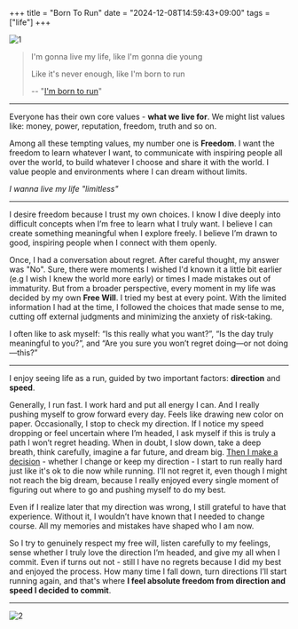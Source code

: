 +++
title = "Born To Run"
date = "2024-12-08T14:59:43+09:00"
tags = ["life"]
+++

![1](/images/what-we-live-for.png)

>
> I'm gonna live my life, like I'm gonna die young
>
> Like it's never enough, like I'm born to run
>
>-- "[I'm born to run](https://open.spotify.com/track/6zDs6zI94L761vd0cVScTT?si=697c6f6657f045f0)"

---

Everyone has their own core values - **what we live for**. We might list values like: money, power, reputation, freedom, truth and so on.

Among all these tempting values, my number one is **Freedom**. I want the freedom to learn whatever I want, to communicate with inspiring people all over the world, to build whatever I choose and share it with the world. I value people and environments where I can dream without limits.

*I wanna live my life "limitless"*

---

I desire freedom because I trust my own choices. I know I dive deeply into difficult concepts when I’m free to learn what I truly want. I believe I can create something meaningful when I explore freely. I believe I’m drawn to good, inspiring people when I connect with them openly.

Once, I had a conversation about regret. After careful thought, my answer was "No". Sure, there were moments I wished I'd known it a little bit earlier (e.g I wish I knew the world more early) or times I made mistakes out of immaturity. But from a broader perspective, every moment in my life was decided by my own **Free Will**. I tried my best at every point. With the limited information I had at the time, I followed the choices that made sense to me, cutting off external judgments and minimizing the anxiety of risk-taking.

I often like to ask myself: “Is this really what you want?”, “Is the day truly meaningful to you?”, and “Are you sure you won’t regret doing—or not doing—this?”

----

I enjoy seeing life as a run, guided by two important factors: **direction** and **speed**.

Generally, I run fast. I work hard and put all energy I can. And I really pushing myself to grow forward every day. Feels like drawing new color on paper.  Occasionally, I stop to check my direction. If I notice my speed dropping or feel uncertain where I’m headed, I ask myself if this is truly a path I won’t regret heading. When in doubt, I slow down, take a deep breath, think carefully, imagine a far future, and dream big. [Then I make a decision](https://www.piapark.me/life-is-like-a-box-of..-binary-trees/) - whether I change or keep my direction - I start to run really hard just like it's ok to die now while running. I'll not regret it, even though I might not reach the big dream, because I really enjoyed every single moment of figuring out where to go and pushing myself to do my best.

Even if I realize later that my direction was wrong, I still grateful to have that experience. Without it, I wouldn’t have known that I needed to change course. All my memories and mistakes have shaped who I am now.

So I try to genuinely respect my free will, listen carefully to my feelings, sense whether I truly love the direction I’m headed, and give my all when I commit. Even if turns out not - still I have no regrets because I did my best and enjoyed the process. How many time I fall down, turn directions I’ll start running again, and that's where **I feel absolute freedom from direction and speed I decided to commit**.

----

![2](/images/free-dom.png)
